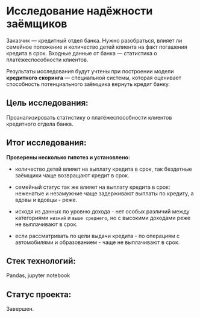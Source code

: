 # Исследование надёжности заёмщиков

Заказчик — кредитный отдел банка. Нужно разобраться, влияет ли семейное положение и количество детей клиента на факт погашения кредита в срок. Входные данные от банка — статистика о платёжеспособности клиентов.

Результаты исследования будут учтены при построении модели **кредитного скоринга** — специальной системы, которая оценивает способность потенциального заёмщика вернуть кредит банку.

## Цель исследования:

Проанализировать статистику о платёжеспособности клиентов кредитного отдела банка.

## Итог исследования:

**Проверены несколько гипотез и установлено:**

* количество детей влияет на выплату кредита в срок, так бездетные заёмщики чаще возвращают кредит в срок.

* семейный статус так же влияет на выплату кредита в срок: неженатые и незамужние чаще задерживают выплаты по кредиту, а вдовы и вдовцы - реже.

* исходя из данных по уровню дохода - нет особых различий между категориями `низкий` и `выше среднего`, но с высокими доходами реже не выплачивают в срок.

* если рассматривать по цели выдачи кредита - по операциям с автомобилями и образованием - чаще не выплачивают в срок.

## Стек технологий:

Pandas, jupyter notebook

## Статус проекта:

Завершен.